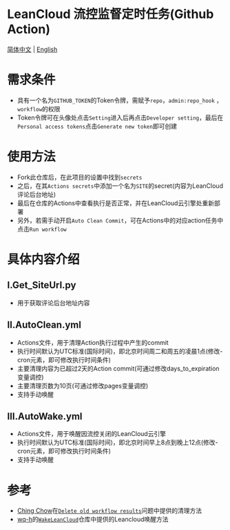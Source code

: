 # LeanCloud 流控监督定时任务(Github Action)
[简体中文](https://github.com/ReverseSacle/Auto_Wake_LeanCloud/blob/main/README.md) | [English](https://github.com/ReverseSacle/Auto_Wake_LeanCloud/blob/main/README_EN.md)

# 需求条件
+ 具有一个名为`GITHUB_TOKEN`的Token令牌，需赋予`repo`，`admin:repo_hook` ，`workflow`的权限
+ Token令牌可在头像处点击`Setting`进入后再点击`Developer setting`，最后在`Personal access tokens`点击`Generate new token`即可创建

# 使用方法
+ Fork此仓库后，在此项目的设置中找到`secrets`
+ 之后，在其`Actions secrets`中添加一个名为`SITE`的secret(内容为LeanCloud评论后台地址)
+ 最后在仓库的Actions中查看执行是否正常，并在LeanCloud云引擎处重新部署
+ 另外，若需手动开启`Auto Clean Commit`，可在Actions中的对应action任务中点击`Run workflow`

# 具体内容介绍
## Ⅰ.Get_SiteUrl.py
+ 用于获取评论后台地址内容

## Ⅱ.AutoClean.yml
+ Actions文件，用于清理Action执行过程中产生的commit
+ 执行时间默认为UTC标准(国际时间)，即北京时间周二和周五的凌晨1点(修改-cron元素，即可修改执行时间条件)
+ 主要清理内容为已超过2天的Action commit(可通过修改days_to_expiration变量调控)
+ 主要清理页数为10页(可通过修改pages变量调控)
+ 支持手动唤醒

## Ⅲ.AutoWake.yml
+ Actions文件，用于唤醒因流控关闭的LeanCloud云引擎
+ 执行时间默认为UTC标准(国际时间)，即北京时间早上8点到晚上12点(修改-cron元素，即可修改执行时间条件)
+ 支持手动唤醒


# 参考
+ [Ching Chow](https://github.com/chingc)在[`Delete old workflow results`](https://github.community/t/delete-old-workflow-results/16152/2)问题中提供的清理方法
+ [wq-h](https://github.com/wq-h)的[`WakeLeanCloud`](https://github.com/wq-h/WakeLeanCloud)仓库中提供的Leancloud唤醒方法
